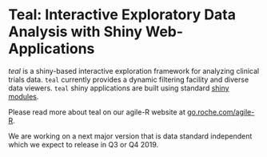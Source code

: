 # Teal: Interactive Exploratory Data Analysis with Shiny Web-Applications

*teal* is a shiny-based interactive exploration framework for analyzing clinical
trials data. `teal` currently provides a dynamic filtering facility and diverse
data viewers. `teal` shiny applications are built using standard [shiny
modules](https://shiny.rstudio.com/articles/modules.html).

Please read more about teal on our agile-R website at [go.roche.com/agile-R](http://go.roche.com/agile-R).

We are working on a next major version that is data standard independent which we expect to release in Q3 or Q4 2019.
